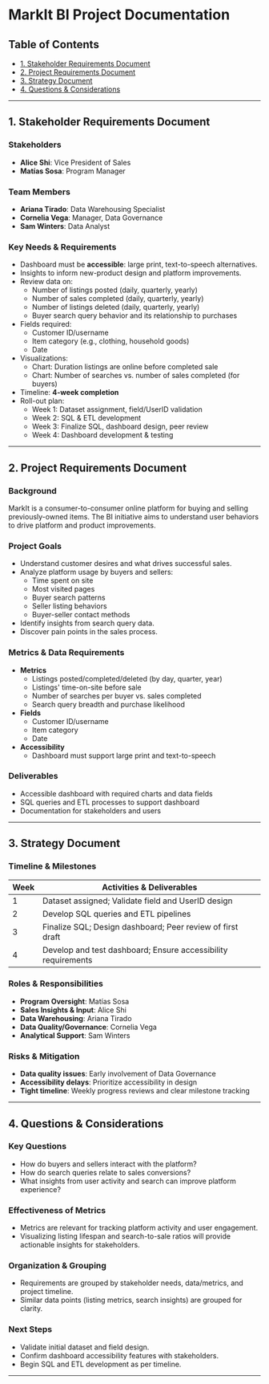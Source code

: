 # MarkIt BI Project Documentation

## Table of Contents
- [1. Stakeholder Requirements Document](#1-stakeholder-requirements-document)
- [2. Project Requirements Document](#2-project-requirements-document)
- [3. Strategy Document](#3-strategy-document)
- [4. Questions & Considerations](#4-questions--considerations)

---

## 1. Stakeholder Requirements Document

### Stakeholders
- **Alice Shi**: Vice President of Sales
- **Matías Sosa**: Program Manager

### Team Members
- **Ariana Tirado**: Data Warehousing Specialist
- **Cornelia Vega**: Manager, Data Governance
- **Sam Winters**: Data Analyst

### Key Needs & Requirements
- Dashboard must be **accessible**: large print, text-to-speech alternatives.
- Insights to inform new-product design and platform improvements.
- Review data on:
  - Number of listings posted (daily, quarterly, yearly)
  - Number of sales completed (daily, quarterly, yearly)
  - Number of listings deleted (daily, quarterly, yearly)
  - Buyer search query behavior and its relationship to purchases
- Fields required:
  - Customer ID/username
  - Item category (e.g., clothing, household goods)
  - Date
- Visualizations:
  - Chart: Duration listings are online before completed sale
  - Chart: Number of searches vs. number of sales completed (for buyers)
- Timeline: **4-week completion**
- Roll-out plan:
  - Week 1: Dataset assignment, field/UserID validation
  - Week 2: SQL & ETL development
  - Week 3: Finalize SQL, dashboard design, peer review
  - Week 4: Dashboard development & testing

---

## 2. Project Requirements Document

### Background
MarkIt is a consumer-to-consumer online platform for buying and selling previously-owned items. The BI initiative aims to understand user behaviors to drive platform and product improvements.

### Project Goals
- Understand customer desires and what drives successful sales.
- Analyze platform usage by buyers and sellers:
  - Time spent on site
  - Most visited pages
  - Buyer search patterns
  - Seller listing behaviors
  - Buyer-seller contact methods
- Identify insights from search query data.
- Discover pain points in the sales process.

### Metrics & Data Requirements
- **Metrics**
  - Listings posted/completed/deleted (by day, quarter, year)
  - Listings' time-on-site before sale
  - Number of searches per buyer vs. sales completed
  - Search query breadth and purchase likelihood
- **Fields**
  - Customer ID/username
  - Item category
  - Date
- **Accessibility**
  - Dashboard must support large print and text-to-speech

### Deliverables
- Accessible dashboard with required charts and data fields
- SQL queries and ETL processes to support dashboard
- Documentation for stakeholders and users

---

## 3. Strategy Document

### Timeline & Milestones

| Week | Activities & Deliverables                                       |
|------|-----------------------------------------------------------------|
| 1    | Dataset assigned; Validate field and UserID design              |
| 2    | Develop SQL queries and ETL pipelines                           |
| 3    | Finalize SQL; Design dashboard; Peer review of first draft      |
| 4    | Develop and test dashboard; Ensure accessibility requirements   |

### Roles & Responsibilities
- **Program Oversight**: Matías Sosa
- **Sales Insights & Input**: Alice Shi
- **Data Warehousing**: Ariana Tirado
- **Data Quality/Governance**: Cornelia Vega
- **Analytical Support**: Sam Winters

### Risks & Mitigation
- **Data quality issues**: Early involvement of Data Governance
- **Accessibility delays**: Prioritize accessibility in design
- **Tight timeline**: Weekly progress reviews and clear milestone tracking

---

## 4. Questions & Considerations

### Key Questions
- How do buyers and sellers interact with the platform?
- How do search queries relate to sales conversions?
- What insights from user activity and search can improve platform experience?

### Effectiveness of Metrics
- Metrics are relevant for tracking platform activity and user engagement.
- Visualizing listing lifespan and search-to-sale ratios will provide actionable insights for stakeholders.

### Organization & Grouping
- Requirements are grouped by stakeholder needs, data/metrics, and project timeline.
- Similar data points (listing metrics, search insights) are grouped for clarity.

### Next Steps
- Validate initial dataset and field design.
- Confirm dashboard accessibility features with stakeholders.
- Begin SQL and ETL development as per timeline.

---
